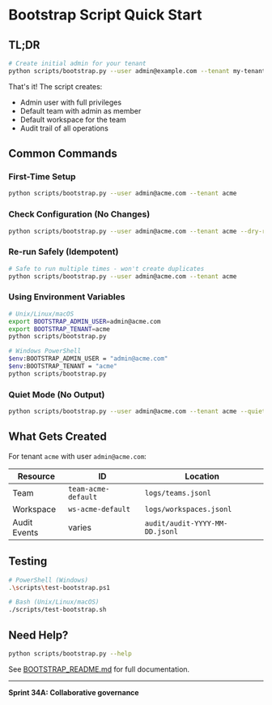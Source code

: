 # Bootstrap Script Quick Start

## TL;DR

```bash
# Create initial admin for your tenant
python scripts/bootstrap.py --user admin@example.com --tenant my-tenant
```

That's it! The script creates:
- Admin user with full privileges
- Default team with admin as member
- Default workspace for the team
- Audit trail of all operations

## Common Commands

### First-Time Setup
```bash
python scripts/bootstrap.py --user admin@acme.com --tenant acme
```

### Check Configuration (No Changes)
```bash
python scripts/bootstrap.py --user admin@acme.com --tenant acme --dry-run
```

### Re-run Safely (Idempotent)
```bash
# Safe to run multiple times - won't create duplicates
python scripts/bootstrap.py --user admin@acme.com --tenant acme
```

### Using Environment Variables
```bash
# Unix/Linux/macOS
export BOOTSTRAP_ADMIN_USER=admin@acme.com
export BOOTSTRAP_TENANT=acme
python scripts/bootstrap.py

# Windows PowerShell
$env:BOOTSTRAP_ADMIN_USER = "admin@acme.com"
$env:BOOTSTRAP_TENANT = "acme"
python scripts/bootstrap.py
```

### Quiet Mode (No Output)
```bash
python scripts/bootstrap.py --user admin@acme.com --tenant acme --quiet
```

## What Gets Created

For tenant `acme` with user `admin@acme.com`:

| Resource | ID | Location |
|----------|----|---------|
| Team | `team-acme-default` | `logs/teams.jsonl` |
| Workspace | `ws-acme-default` | `logs/workspaces.jsonl` |
| Audit Events | varies | `audit/audit-YYYY-MM-DD.jsonl` |

## Testing

```bash
# PowerShell (Windows)
.\scripts\test-bootstrap.ps1

# Bash (Unix/Linux/macOS)
./scripts/test-bootstrap.sh
```

## Need Help?

```bash
python scripts/bootstrap.py --help
```

See [BOOTSTRAP_README.md](BOOTSTRAP_README.md) for full documentation.

---

**Sprint 34A: Collaborative governance**
